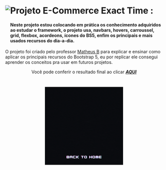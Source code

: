 # Projeto E-Commerce Exact Time :<img align="left" height="120em" src="https://cdn.jsdelivr.net/gh/devicons/devicon/icons/bootstrap/bootstrap-original-wordmark.svg" />

#### Neste projeto estou colocando em prática os conhecimento adquiridos ao estudar o framework, o projeto usa, navbars, hovers, carroussel, grid, flexbox, acordeons, ícones do BS5,  enfim os principais e mais usados recursos do dia-a-dia. <br>
O projeto foi criado pelo professor [Matheus B](https://github.com/matheusbattisti) para explicar e ensinar como aplicar os principais recursos do Bootstrap 5, eu por replicar ele consegui aprender os conceitos pra usar em futuros projetos.


<div align="center">

Você pode conferir o resultado final ao clicar [**_AQUI_**](https://bootstrap5-exact-time.vercel.app/)

#

<div align="center">
  <a  href="https://github.com/LeandroDukievicz" target="_blank"><img       height="250em"src="https://github.com/LeandroDukievicz/LeandroDukievicz/blob/main/gif%20btn%20git.gif" target="_blank">
</div>     

